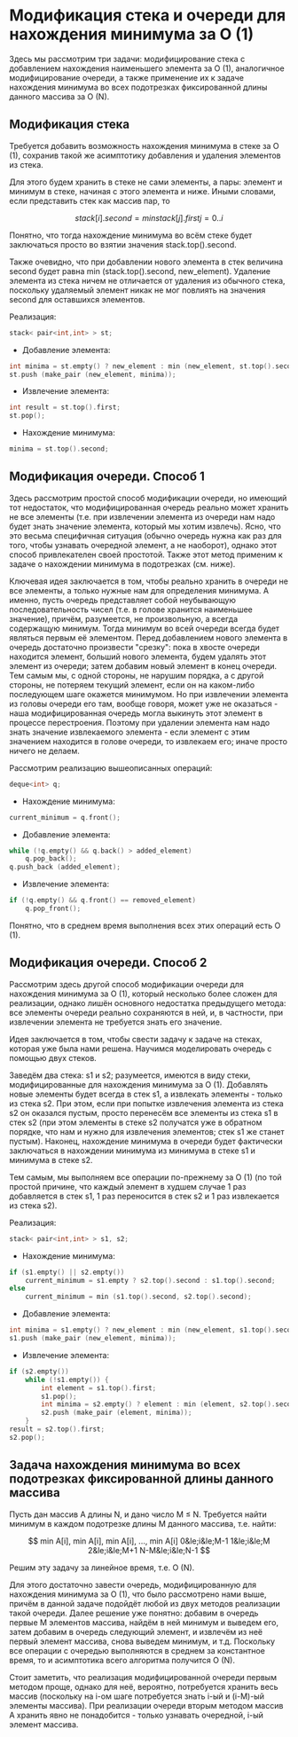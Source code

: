 # Модификация стека и очереди для нахождения минимума за O (1)

Здесь мы рассмотрим три задачи: модифицирование стека с добавлением нахождения наименьшего элемента за O (1), аналогичное модифицирование очереди, а также применение их к задаче нахождения минимума во всех подотрезках фиксированной длины данного массива за O (N).

## Модификация стека

Требуется добавить возможность нахождения минимума в стеке за O (1), сохранив такой же асимптотику добавления и удаления элементов из стека.

Для этого будем хранить в стеке не сами элементы, а пары: элемент и минимум в стеке, начиная с этого элемента и ниже. Иными словами, если представить стек как массив пар, то

$$
stack[i].second = min { stack[j].first }
                 j = 0..i
$$

Понятно, что тогда нахождение минимума во всём стеке будет заключаться просто во взятии значения stack.top().second.

Также очевидно, что при добавлении нового элемента в стек величина second будет равна min (stack.top().second, new_element). Удаление элемента из стека ничем не отличается от удаления из обычного стека, поскольку удаляемый элемент никак не мог повлиять на значения second для оставшихся элементов.

Реализация:

<!--- TODO: specify code snippet id -->
``` cpp
stack< pair<int,int> > st;
```

* Добавление элемента:
<!--- TODO: specify code snippet id -->
``` cpp
int minima = st.empty() ? new_element : min (new_element, st.top().second);
st.push (make_pair (new_element, minima));
```
* Извлечение элемента:
<!--- TODO: specify code snippet id -->
``` cpp
int result = st.top().first;
st.pop();
```
* Нахождение минимума:
<!--- TODO: specify code snippet id -->
``` cpp
minima = st.top().second;
```

## Модификация очереди. Способ 1

Здесь рассмотрим простой способ модификации очереди, но имеющий тот недостаток, что модифицированная очередь реально может хранить не все элементы (т.е. при извлечении элемента из очереди нам надо будет знать значение элемента, который мы хотим извлечь). Ясно, что это весьма специфичная ситуация (обычно очередь нужна как раз для того, чтобы узнавать очередной элемент, а не наоборот), однако этот способ привлекателен своей простотой. Также этот метод применим к задаче о нахождении минимума в подотрезках (см. ниже).

Ключевая идея заключается в том, чтобы реально хранить в очереди не все элементы, а только нужные нам для определения минимума. А именно, пусть очередь представляет собой неубывающую последовательность чисел (т.е. в голове хранится наименьшее значение), причём, разумеется, не произвольную, а всегда содержащую минимум. Тогда минимум во всей очереди всегда будет являться первым её элементом. Перед добавлением нового элемента в очередь достаточно произвести "срезку": пока в хвосте очереди находится элемент, больший нового элемента, будем удалять этот элемент из очереди; затем добавим новый элемент в конец очереди. Тем самым мы, с одной стороны, не нарушим порядка, а с другой стороны, не потеряем текущий элемент, если он на каком-либо последующем шаге окажется минимумом. Но при извлечении элемента из головы очереди его там, вообще говоря, может уже не оказаться - наша модифицированная очередь могла выкинуть этот элемент в процессе перестроения. Поэтому при удалении элемента нам надо знать значение извлекаемого элемента - если элемент с этим значением находится в голове очереди, то извлекаем его; иначе просто ничего не делаем.

Рассмотрим реализацию вышеописанных операций:

<!--- TODO: specify code snippet id -->
``` cpp
deque<int> q;
```

* Нахождение минимума:
<!--- TODO: specify code snippet id -->
``` cpp
current_minimum = q.front();
```
* Добавление элемента:
<!--- TODO: specify code snippet id -->
``` cpp
while (!q.empty() && q.back() > added_element)
    q.pop_back();
q.push_back (added_element);
```
* Извлечение элемента:
<!--- TODO: specify code snippet id -->
``` cpp
if (!q.empty() && q.front() == removed_element)
    q.pop_front();
```

Понятно, что в среднем время выполнения всех этих операций есть O (1).

## Модификация очереди. Способ 2

Рассмотрим здесь другой способ модификации очереди для нахождения минимума за O (1), который несколько более сложен для реализации, однако лишён основного недостатка предыдущего метода: все элементы очереди реально сохраняются в ней, и, в частности, при извлечении элемента не требуется знать его значение.

Идея заключается в том, чтобы свести задачу к задаче на стеках, которая уже была нами решена. Научимся моделировать очередь с помощью двух стеков.

Заведём два стека: s1 и s2; разумеется, имеются в виду стеки, модифицированные для нахождения минимума за O (1). Добавлять новые элементы будет всегда в стек s1, а извлекать элементы - только из стека s2. При этом, если при попытке извлечения элемента из стека s2 он оказался пустым, просто перенесём все элементы из стека s1 в стек s2 (при этом элементы в стеке s2 получатся уже в обратном порядке, что нам и нужно для извлечения элементов; стек s1 же станет пустым). Наконец, нахождение минимума в очереди будет фактически заключаться в нахождении минимума из минимума в стеке s1 и минимума в стеке s2.

Тем самым, мы выполняем все операции по-прежнему за O (1) (по той простой причине, что каждый элемент в худшем случае 1 раз добавляется в стек s1, 1 раз переносится в стек s2 и 1 раз извлекается из стека s2).

Реализация:

<!--- TODO: specify code snippet id -->
``` cpp
stack< pair<int,int> > s1, s2;
```

* Нахождение минимума:
<!--- TODO: specify code snippet id -->
``` cpp
if (s1.empty() || s2.empty())
    current_minimum = s1.empty ? s2.top().second : s1.top().second;
else
    current_minimum = min (s1.top().second, s2.top().second);
```
* Добавление элемента:
<!--- TODO: specify code snippet id -->
``` cpp
int minima = s1.empty() ? new_element : min (new_element, s1.top().second);
s1.push (make_pair (new_element, minima));
```
* Извлечение элемента:
<!--- TODO: specify code snippet id -->
``` cpp
if (s2.empty())
    while (!s1.empty()) {
        int element = s1.top().first;
        s1.pop();
        int minima = s2.empty() ? element : min (element, s2.top().second);
        s2.push (make_pair (element, minima));
    }
result = s2.top().first;
s2.pop();
```

## Задача нахождения минимума во всех подотрезках фиксированной длины данного массива

Пусть дан массив A длины N, и дано число M &le; N. Требуется найти минимум в каждом подотрезке длины M данного массива, т.е. найти:

$$
min A[i],    min A[i],    min A[i],    ...,    min A[i]
0&le;i&le;M-1      1&le;i&le;M        2&le;i&le;M+1              N-M&le;i&le;N-1
$$

Решим эту задачу за линейное время, т.е. O (N).

Для этого достаточно завести очередь, модифицированную для нахождения минимума за O (1), что было рассмотрено нами выше, причём в данной задаче подойдёт любой из двух методов реализации такой очереди. Далее решение уже понятно: добавим в очередь первые M элементов массива, найдём в ней минимум и выведем его, затем добавим в очередь следующий элемент, и извлечём из неё первый элемент массива, снова выведем минимум, и т.д. Поскольку все операции с очередью выполняются в среднем за константное время, то и асимптотика всего алгоритма получится O (N).

Стоит заметить, что реализация модифицированной очереди первым методом проще, однако для неё, вероятно, потребуется хранить весь массив (поскольку на i-ом шаге потребуется знать i-ый и (i-M)-ый элементы массива). При реализации очереди вторым методом массив A хранить явно не понадобится - только узнавать очередной, i-ый элемент массива.
